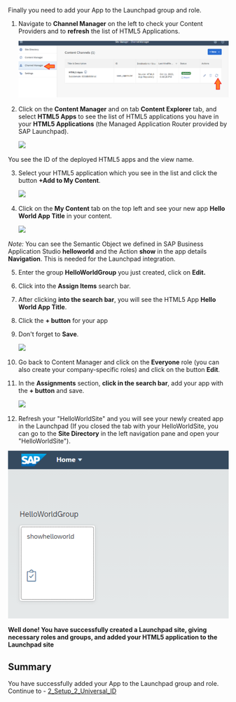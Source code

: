 Finally you need to add your App to the Launchpad group and role.

1. Navigate to **Channel Manager** on the left to check your Content Providers and to **refresh** the list of HTML5 Applications. 
  
     ![](../images/Refresh.png)
  
2. Click on the **Content Manager** and on tab **Content Explorer** tab, and select **HTML5 Apps** to see the list of HTML5 applications you have in your **HTML5 Applications** (the Managed Application Router provided by SAP Launchpad).
  
     ![](../images/Content_Explorer.png)
 
You see the ID of the deployed HTML5 apps and the view name.

3. Select your HTML5 application which you see in the list and click the button <strong>+Add to My Content</strong>.
  
     ![](../images/Add_to_content.png)

 
4. Click on the **My Content** tab on the top left and see your new app <strong>Hello World App Title</strong> in your content.
  
     ![](../images/My_Content.png)
  
*Note:* You can see the Semantic Object we defined in SAP Business Application Studio <strong>helloworld</strong> and the Action <strong>show</strong> in the app details <strong>Navigation</strong>. This is needed for the Launchpad integration.

5. Enter the group <strong>HelloWorldGroup</strong> you just created, click on <strong>Edit.</strong>
6. Click into the <strong>Assign Items</strong> search bar.
7. After clicking <strong>into the search bar</strong>, you will see the HTML5 App <strong>Hello World App Title</strong>.
8. Click the <strong>+ button</strong> for your app
9. Don't forget to <strong>Save</strong>.
  

     ![](../images/Group_Assignment.png)
  
10. Go back to Content Manager and click on the <strong>Everyone</strong> role (you can also create your company-specific roles) and click on the button <strong>Edit</strong>.
  
11. In the <strong>Assignments</strong> section, <strong>click in the search bar</strong>, add your app with the <strong>+ button</strong> and save.
  
     ![](../images/Role_Assignment.png)

12. Refresh your "HelloWorldSite" and you will see your newly created app in the Launchpad (If you closed the tab with your HelloWorldSite, you can go to the <strong>Site Directory</strong> in the left navigation pane and open your "HelloWorldSite").
  
![](../images/Hello_World_app.png) 
  

**Well done! You have successfully created a Launchpad site, giving necessary roles and groups, and added your HTML5 application to the Launchpad site**


## Summary 

You have successfully added your App to the Launchpad group and role. Continue to - [2_Setup_2_Universal_ID]()
